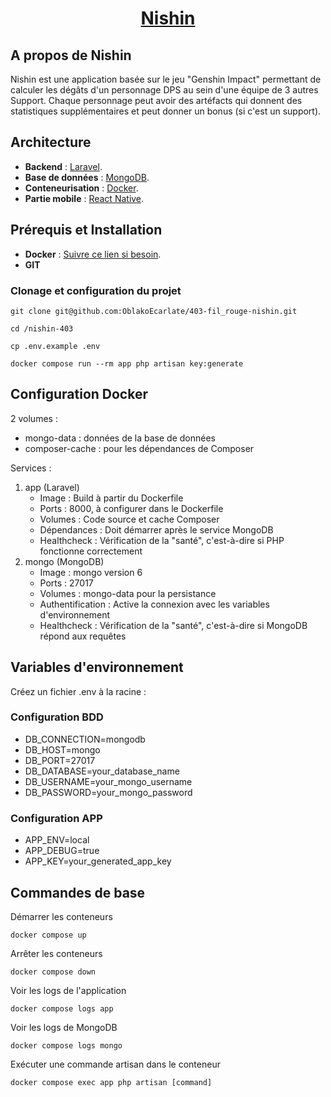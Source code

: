 <h1 align="center"><a href="https://github.com/OblakoEcarlate/403-fil_rouge-nishin" target="_blank">Nishin</a></h1>


## A propos de Nishin

Nishin est une application basée sur le jeu "Genshin Impact" permettant 
de calculer les dégâts d'un personnage DPS au sein d'une équipe de 3 autres
Support. Chaque personnage peut avoir des artéfacts qui donnent des statistiques
supplémentaires et peut donner un bonus (si c'est un support).



## Architecture

- **Backend** : [Laravel](https://laravel.com/).
- **Base de données** : [MongoDB](https://www.mongodb.com/).
- **Conteneurisation** : [Docker](https://www.docker.com/).
- **Partie mobile** : [React Native](https://reactnative.dev/).


## Prérequis et Installation

- **Docker** : [Suivre ce lien si besoin](https://docs.docker.com/desktop/setup/install/linux/).
- **GIT**


### Clonage et configuration du projet
```
git clone git@github.com:OblakoEcarlate/403-fil_rouge-nishin.git

cd /nishin-403

cp .env.example .env

docker compose run --rm app php artisan key:generate
```



## Configuration Docker

2 volumes :
- mongo-data : données de la base de données
- composer-cache : pour les dépendances de Composer

Services :
1. app (Laravel)
    - Image : Build à partir du Dockerfile
    - Ports : 8000, à configurer dans le Dockerfile
    - Volumes : Code source et cache Composer
    - Dépendances : Doit démarrer après le service MongoDB
    - Healthcheck : Vérification de la "santé", c'est-à-dire si PHP fonctionne correctement
2. mongo (MongoDB)
    - Image : mongo version 6
    - Ports : 27017
    - Volumes : mongo-data pour la persistance
    - Authentification : Active la connexion avec les variables d'environnement
    - Healthcheck : Vérification de la "santé", c'est-à-dire si MongoDB répond aux requêtes



## Variables d'environnement

Créez un fichier .env à la racine : 

### Configuration BDD
- DB_CONNECTION=mongodb
- DB_HOST=mongo
- DB_PORT=27017
- DB_DATABASE=your_database_name
- DB_USERNAME=your_mongo_username
- DB_PASSWORD=your_mongo_password

### Configuration APP
- APP_ENV=local
- APP_DEBUG=true
- APP_KEY=your_generated_app_key



## Commandes de base

Démarrer les conteneurs
```
docker compose up
```

Arrêter les conteneurs
```
docker compose down
```


Voir les logs de l'application
```
docker compose logs app
```


Voir les logs de MongoDB
```
docker compose logs mongo
```


Exécuter une commande artisan dans le conteneur
```
docker compose exec app php artisan [command]
```
